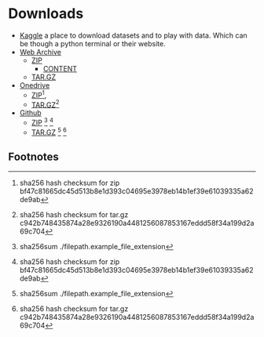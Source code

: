 # Downloads

* [Kaggle][KAGGLE_DATASET_LOCATION] a place to download datasets and to play with data. Which can be though a python terminal or their website.
* [Web Archive][WEBARCHIVE_DATASET_LOCATION]
    * [ZIP][WEBARCHIVE_DATASET_ZIP]
        * [CONTENT][WEBARCHIVE_DATASET_ZIP_CONTENT]
    * [TAR.GZ][WEBARCHIVE_DATASET_TAR_GZ]
* [Onedrive][ONEDRIVE_LOCATION]
    * [ZIP][ONEDRIVE_ZIP_LOCATION][^2], 
    * [TAR.GZ][ONEDRIVE_TAR_GZ_LOCATION][^3]
* [Github][GITHUB_DATASET_RELEASE_LOCATION]
    * [ZIP][GITHUB_DATASET_LOCATION_ZIP] [^1] [^2]
    * [TAR.GZ][GITHUB_DATASET_LOCATION_TAR_GZ] [^1] [^3]

## Footnotes
[^1]: sha256sum ./filepath.example_file_extension

[^2]: sha256 hash checksum for zip bf47c81665dc45d513b8e1d393c04695e3978eb14b1ef39e61039335a62de9ab
[^3]: sha256 hash checksum for tar.gz c942b748435874a28e9326190a4481256087853167eddd58f34a199d2a69c704


<!-- Donwload Dataset Shortcut -->
[KAGGLE_DATASET_LOCATION]: https://doi.org/10.34740/kaggle/dsv/10092247



[WEBARCHIVE_DATASET_LOCATION]: https://archive.org/details/HPA-Version-1.0.9

[WEBARCHIVE_DATASET_ZIP]: https://archive.org/download/HPA-Version-1.0.9/Archive-release-02-12-2024.zip
[WEBARCHIVE_DATASET_ZIP_CONTENT]: https://ia800106.us.archive.org/view_archive.php?archive=/32/items/HPA-Version-1.0.9/Archive-release-02-12-2024.zip
[WEBARCHIVE_DATASET_TAR_GZ]: https://archive.org/download/HPA-Version-1.0.9/Archive-release-02-12-2024.tar.gz



[GITHUB_DATASET_RELEASE_LOCATION]: https://github.com/HardwarePerformanceArchive/Archive/releases/tag/release-02-12-2024
[GITHUB_DATASET_LOCATION_ZIP]: https://github.com/HardwarePerformanceArchive/Archive/archive/refs/tags/release-02-12-2024.zip
[GITHUB_DATASET_LOCATION_TAR_GZ]: https://github.com/HardwarePerformanceArchive/Archive/archive/refs/tags/release-02-12-2024.tar.gz



[ONEDRIVE_LOCATION]: https://1drv.ms/f/c/790aa1a1aaa35275/EjpKJHpPx7xHqgp-EgS-FvQBM9Pvem9AsKx-yqHiFHE_8A?e=fWU165
[ONEDRIVE_ZIP_LOCATION]: https://1drv.ms/u/c/790aa1a1aaa35275/EUzmigF01nBEtee3CurQNsEBkeAalUTSwAE2nfp_ti3sNA?e=OgYlRj
[ONEDRIVE_TAR_GZ_LOCATION]: https://1drv.ms/u/c/790aa1a1aaa35275/EanOs0uc7rxIiCRQFGSOuVwBr6STnp60jnrumcztKStgKQ?e=LM59eI